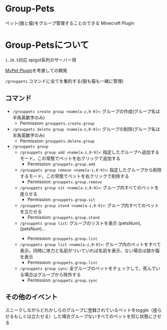 # Group-Pets
ペット(狼と猫)をグループ管理することのできる Minecraft Plugin

# Group-Petsについて
`1.20.5`対応
spigot系列のサーバー用

[MyPet Plugin](https://github.com/MyPetORG/MyPet)を考慮しての開発

`/grouppets` コマンドに全てを集約する(狼も猫も一緒に管理)

## コマンド
- `/grouppets create group <name[a-z,0-9]>`: グループの作成(グループ名は半角英数字のみ)
  - Permission: `grouppets.create.group`
- `/grouppets delete group <name[a-z,0-9]>`: グループの削除(グループ名は半角英数字のみ)
  - Permission: `grouppets.delete.group`
- `/grouppets group`
  - `/grouppets group add <name[a-z,0-9]>`: 指定したグループへ追加するモード。この常態でペットを右クリックで追加する
    - Permission: `grouppets.group.add`
  - `/grouppets group remove <name[a-z,0-9]>`: 指定したグループから削除するモード。この常態でペットを右クリックで削除する
    - Permission: `grouppets.group.remove`
  - `/grouppets group sit <name[a-z,0-9]>`: グループ内すべてのペットを座らせる
    - Permission: `grouppets.group.sit`
  - `/grouppets group stand <name[a-z,0-9]>`: グループ内すべてのペットを立たせる
    - Permission: `grouppets.group.stand`
  - `/grouppets group list`: グループのリストを表示
    <name>(petsNum), <name>(petsNum)...
    - Permission: `grouppets.group.list`
  - `/grouppets group list <name[a-z,0-9]>`: グループ内のペットをすべて表示。同時に体力と名前がついていれば名前を表示、ない場合は狼か猫を表示
    - Permission: `grouppets.group.list`
  - `/grouppets group sync`: 全グループのペットをチェックして、死んでいる場合はグループから除外する
    - Permission: `grouppets.group.sync`

## その他のイベント
スニークしながらどれかしらのグループに登録されているペットをtoggle（座らせるもしくは立たせる）した場合グループないすべてのペットを同じ状態にさせる
